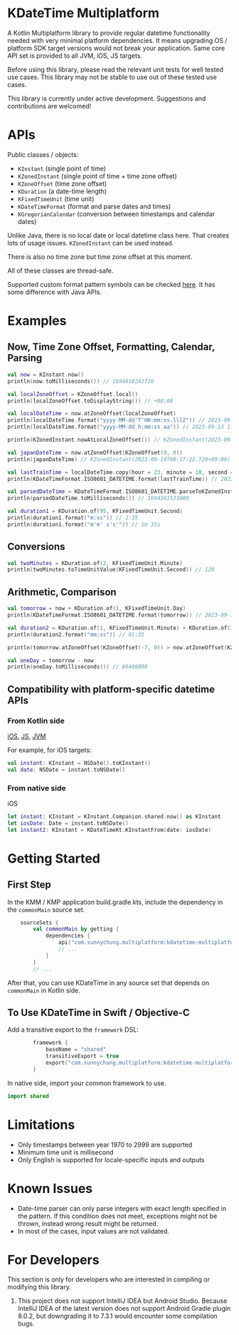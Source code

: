 # KDateTime Multiplatform

A Kotlin Multiplatform library to provide regular datetime functionality needed with very minimal platform dependencies. It means upgrading OS / platform SDK target versions would not break your application. Same core API set is provided to all JVM, iOS, JS targets.

Before using this library, please read the relevant unit tests for well tested use cases. This library may not be stable to use out of these tested use cases.

This library is currently under active development. Suggestions and contributions are welcomed!

# APIs

Public classes / objects:
- `KInstant` (single point of time)
- `KZonedInstant` (single point of time + time zone offset)
- `KZoneOffset` (time zone offset)
- `KDuration` (a date-time length)
- `KFixedTimeUnit` (time unit)
- `KDateTimeFormat` (format and parse dates and times)
- `KGregorianCalendar` (conversion between timestamps and calendar dates)

Unlike Java, there is no local date or local datetime class here. That creates lots of usage issues. `KZonedInstant` can be used instead.

There is also no time zone but time zone offset at this moment.

All of these classes are thread-safe.

Supported custom format pattern symbols can be checked [here](src/commonMain/kotlin/com/sunnychung/lib/multiplatform/kdatetime/KDateTimeFormat.kt). It has some difference with Java APIs.

# Examples

## Now, Time Zone Offset, Formatting, Calendar, Parsing
```kotlin
val now = KInstant.now()
println(now.toMilliseconds()) // 1694618242720

val localZoneOffset = KZoneOffset.local()
println(localZoneOffset.toDisplayString()) // +08:00

val localDateTime = now.atZoneOffset(localZoneOffset)
println(localDateTime.format("yyyy-MM-dd'T'HH:mm:ss.lllZ")) // 2023-09-13T23:17:22.720+08:00
println(localDateTime.format("yyyy-MM-dd h:mm:ss aa")) // 2023-09-13 11:17:22 pm

println(KZonedInstant.nowAtLocalZoneOffset()) // KZonedInstant(2023-09-13T23:17:22.722+08:00)

val japanDateTime = now.atZoneOffset(KZoneOffset(9, 0))
println(japanDateTime) // KZonedInstant(2023-09-14T00:17:22.720+09:00)

val lastTrainTime = localDateTime.copy(hour = 23, minute = 10, second = 0, millisecond = 0)
println(KDateTimeFormat.ISO8601_DATETIME.format(lastTrainTime)) // 2023-09-13T23:10:00+08:00

val parsedDateTime = KDateTimeFormat.ISO8601_DATETIME.parseToKZonedInstant("2023-09-10T17:18:53-07:00")
println(parsedDateTime.toMilliseconds()) // 1694391533000

val duration1 = KDuration.of(95, KFixedTimeUnit.Second)
println(duration1.format("m:ss")) // 1:35
println(duration1.format("m'm' s's'")) // 1m 35s
```

## Conversions
```kotlin
val twoMinutes = KDuration.of(2, KFixedTimeUnit.Minute)
println(twoMinutes.toTimeUnitValue(KFixedTimeUnit.Second)) // 120
```

## Arithmetic, Comparison
```kotlin
val tomorrow = now + KDuration.of(1, KFixedTimeUnit.Day)
println(KDateTimeFormat.ISO8601_DATETIME.format(tomorrow)) // 2023-09-14T15:17:22Z

val duration2 = KDuration.of(1, KFixedTimeUnit.Minute) + KDuration.of(35, KFixedTimeUnit.Second)
println(duration2.format("mm:ss")) // 01:35

println(tomorrow.atZoneOffset(KZoneOffset(-7, 0)) > now.atZoneOffset(KZoneOffset(8, 0))) // true

val oneDay = tomorrow - now
println(oneDay.toMilliseconds()) // 86400000
```

## Compatibility with platform-specific datetime APIs
### From Kotlin side
[iOS](src/darwinMain/kotlin/com/sunnychung/lib/multiplatform/kdatetime/KDateTime.kt),
[JS](src/jsMain/kotlin/com/sunnychung/lib/multiplatform/kdatetime/JsPlatformDatetimeConversion.kt),
[JVM](src/jvmMain/kotlin/com/sunnychung/lib/multiplatform/kdatetime/JvmPlatformDatetimeConversion.kt)

For example, for iOS targets:
```kotlin
val instant: KInstant = NSDate().toKInstant()
val date: NSDate = instant.toNSDate()
```

### From native side
iOS
```swift
let instant: KInstant = KInstant.Companion.shared.now() as KInstant
let iosDate: Date = instant.toNSDate()
let instant2: KInstant = KDateTimeKt.KInstantFrom(date: iosDate)
```

# Getting Started

## First Step

In the KMM / KMP application build.gradle.kts, include the dependency in the `commonMain` source set.
```kotlin
    sourceSets {
        val commonMain by getting {
            dependencies {
                api("com.sunnychung.multiplatform:kdatetime-multiplatform:0.1.0-SNAPSHOT")
                // ...
            }
        }
        // ...
```

After that, you can use KDateTime in any source set that depends on `commonMain` in Kotlin side.

## To Use KDateTime in Swift / Objective-C
Add a transitive export to the `framework` DSL:
```kotlin
        framework {
            baseName = "shared"
            transitiveExport = true
            export("com.sunnychung.multiplatform:kdatetime-multiplatform:0.1.0-SNAPSHOT")
        }
```

In native side, import your common framework to use.
```swift
import shared
```

# Limitations
- Only timestamps between year 1970 to 2999 are supported
- Minimum time unit is millisecond
- Only English is supported for locale-specific inputs and outputs

# Known Issues
- Date-time parser can only parse integers with exact length specified in the pattern. If this condition does not meet, exceptions might not be thrown, instead wrong result might be returned. 
- In most of the cases, input values are not validated.

# For Developers

This section is only for developers who are interested in compiling or modifying this library.

1. This project does not support IntelliJ IDEA but Android Studio. Because IntelliJ IDEA of the latest version does not support Android Gradle plugin 8.0.2, but downgrading it to 7.3.1 would encounter some compilation bugs. 
